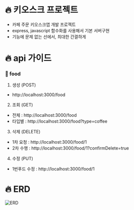 # 🔥 키오스크 프로젝트

- 카페 주문 키오스크앱 개발 프로젝트
- express, javascript 함수화를 사용해서 기본 서버구현
- 기능에 문제 없는 선에서, 최대한 간결하게

# 🔥 api 가이드

### 🧋 food

1. 생성 (POST)

- http://localhost:3000/food

2. 조회 (GET)

- 전체 : http://localhost:3000/food
- 타입별 : http://localhost:3000/food?type=coffee

3. 삭제 (DELETE)

- 1차 요청 : http://localhost:3000/food/1
- 2차 수행 : http://localhost:3000/food/1?confirmDelete=true

4. 수정 (PUT)

- 1번푸드 수정 : http://localhost:3000/food/1

###

# 🔥 ERD

![ERD](https://ifh.cc/g/Qn26oX.png)
